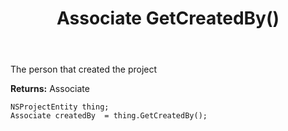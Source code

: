 ﻿---
uid: crmscript_ref_NSProjectEntity_GetCreatedBy
title: Associate GetCreatedBy()
intellisense: NSProjectEntity.GetCreatedBy
keywords: NSProjectEntity, GetCreatedBy
so.topic: reference
---

The person that created the project

**Returns:** Associate


```crmscript
NSProjectEntity thing;
Associate createdBy  = thing.GetCreatedBy();
```


